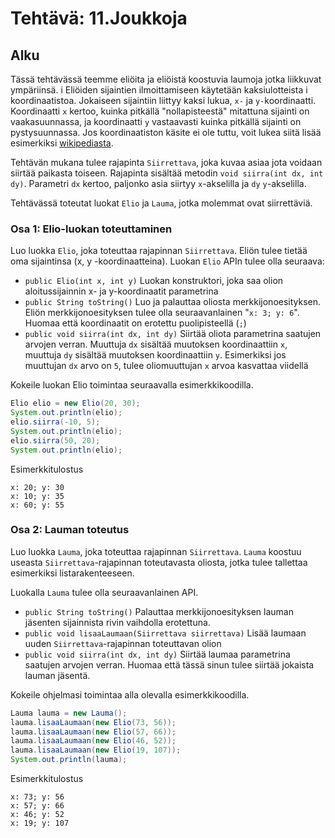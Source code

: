 # Tehtävä: 11.Joukkoja

## Alku

Tässä tehtävässä teemme eliöita ja eliöistä koostuvia laumoja 
jotka liikkuvat ympäriinsä. i
Eliöiden sijaintien ilmoittamiseen käytetään kaksiulotteista i
koordinaatistoa. 
Jokaiseen sijaintiin liittyy kaksi lukua, `x-` ja `y-`koordinaatti. 
Koordinaatti `x` kertoo, kuinka pitkällä "nollapisteestä" mitattuna 
sijainti on vaakasuunnassa, 
ja koordinaatti `y` vastaavasti kuinka pitkällä sijainti on pystysuunnassa. 
Jos koordinaatiston käsite ei ole tuttu, 
voit lukea siitä lisää esimerkiksi [wikipediasta](http://fi.wikipedia.org/wiki/Koordinaatisto).

Tehtävän mukana tulee rajapinta `Siirrettava`, 
joka kuvaa asiaa jota voidaan siirtää paikasta toiseen. 
Rajapinta sisältää metodin `void siirra(int dx, int dy)`. 
Parametri `dx` kertoo, paljonko asia siirtyy `x`-akselilla 
ja `dy` `y`-akselilla.

Tehtävässä toteutat luokat `Elio` ja `Lauma`, 
jotka molemmat ovat siirrettäviä.

### Osa 1: Elio-luokan toteuttaminen

Luo luokka `Elio`, joka toteuttaa rajapinnan `Siirrettava`. 
Eliön tulee tietää oma sijaintinsa (x, y -koordinaatteina). 
Luokan `Elio` APIn tulee olla seuraava:

- `public Elio(int x, int y)` Luokan konstruktori, 
  joka saa olion aloitussijainnin x- ja y-koordinaatit parametrina
- `public String toString()` Luo ja palauttaa oliosta merkkijonoesityksen. 
  Eliön merkkijonoesityksen tulee olla seuraavanlainen 
  "`x: 3; y: 6`". 
  Huomaa että koordinaatit on erotettu puolipisteellä (`;`)
- `public void siirra(int dx, int dy)` Siirtää oliota parametrina 
  saatujen arvojen verran. 
  Muuttuja `dx` sisältää muutoksen koordinaattiin `x`, 
  muuttuja `dy` sisältää muutoksen koordinaattiin `y`. 
  Esimerkiksi jos muuttujan `dx` arvo on `5`, 
  tulee oliomuuttujan `x` arvoa kasvattaa viidellä

Kokeile luokan Elio toimintaa seuraavalla esimerkkikoodilla.

```java
Elio elio = new Elio(20, 30);
System.out.println(elio);
elio.siirra(-10, 5);
System.out.println(elio);
elio.siirra(50, 20);
System.out.println(elio);
```

Esimerkkitulostus


```
x: 20; y: 30
x: 10; y: 35
x: 60; y: 55
```

### Osa 2: Lauman toteutus

Luo luokka `Lauma`, joka toteuttaa rajapinnan `Siirrettava`. 
`Lauma` koostuu useasta `Siirrettava`-rajapinnan toteutavasta oliosta, 
jotka tulee tallettaa esimerkiksi listarakenteeseen.

Luokalla `Lauma` tulee olla seuraavanlainen API.

- `public String toString()` Palauttaa merkkijonoesityksen 
  lauman jäsenten sijainnista rivin vaihdolla erotettuna.
- `public void lisaaLaumaan(Siirrettava siirrettava)` Lisää laumaan 
  uuden `Siirrettava`-rajapinnan toteuttavan olion
- `public void siirra(int dx, int dy)` Siirtää laumaa parametrina saatujen 
  arvojen verran. Huomaa että tässä sinun tulee siirtää jokaista 
  lauman jäsentä.

Kokeile ohjelmasi toimintaa alla olevalla esimerkkikoodilla.

```java
Lauma lauma = new Lauma();
lauma.lisaaLaumaan(new Elio(73, 56));
lauma.lisaaLaumaan(new Elio(57, 66));
lauma.lisaaLaumaan(new Elio(46, 52));
lauma.lisaaLaumaan(new Elio(19, 107));
System.out.println(lauma);
```

Esimerkkitulostus


```
x: 73; y: 56
x: 57; y: 66
x: 46; y: 52
x: 19; y: 107
```
